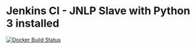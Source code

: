 # Jenkins CI - JNLP Slave with Python 3 installed #

[![Docker Build Status](https://img.shields.io/docker/build/warfox/jnlp-slave-python-3.svg)](https://hub.docker.com/r/warfox/jnlp-slave-python-3/)
